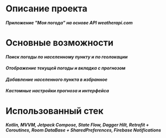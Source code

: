 # Описание проекта
#### *Приложение "Моя погода" на основе API weatherapi.com*
# Основные возможности
#### *Поиск погоды по населенному пункту и по геолокации*
#### *Отображение текущей погоды и вкладка с прогнозом*
#### *Добавление населенного пункта в избранное*
#### *Кастомные настройки прогноза и интерфейса*
# Использованный стек 
#### *Kotlin, MVVM, Jetpack Compose, State Flow, Dagger Hilt, Retrofit + Coroutines, Room DataBase + SharedPreferences, Firebase Notifications*
